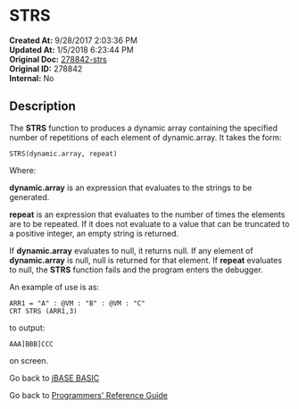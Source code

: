 # STRS

**Created At:** 9/28/2017 2:03:36 PM  
**Updated At:** 1/5/2018 6:23:44 PM  
**Original Doc:** [278842-strs](https://docs.jbase.com/36868-jbase-basic/278842-strs)  
**Original ID:** 278842  
**Internal:** No  

## Description

The **STRS** function to produces a dynamic array containing the specified number of repetitions of each element of dynamic.array. It takes the form:

```
STRS(dynamic.array, repeat)
```

Where:

**dynamic.array** is an expression that evaluates to the strings to be generated.

**repeat** is an expression that evaluates to the number of times the elements are to be repeated. If it does not evaluate to a value that can be truncated to a positive integer, an empty string is returned.

If **dynamic.array** evaluates to null, it returns null. If any element of **dynamic.array** is null, null is returned for that element. If **repeat** evaluates to null, the **STRS** function fails and the program enters the debugger.

An example of use is as:

```
ARR1 = "A" : @VM : "B" : @VM : "C"
CRT STRS (ARR1,3)
```

to output:

```
AAA]BBB]CCC
```

on screen.

Go back to [jBASE BASIC](./../README.md)

Go back to [Programmers' Reference Guide](./../../reference-guides/jbc/README.md)
